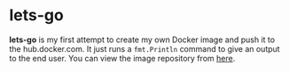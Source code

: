 # lets-go

**lets-go** is my first attempt to create my own Docker image and push it to the hub.docker.com. It just runs a `fmt.Println` command to give an output to the end user. You can view the image repository from [here](https://hub.docker.com/r/metura/lets-go).



